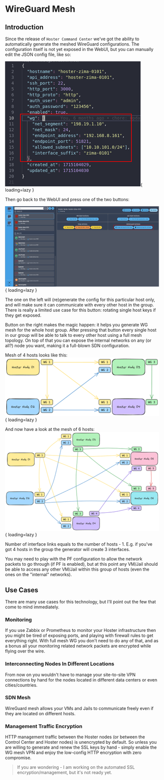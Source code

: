 # WireGuard Mesh

## Introduction

Since the release of `Hoster Command Center` we've got the ability to automatically generate the meshed WireGuard configurations. The configuration itself is not yet exposed in the WebUI, but you can manually edit the JSON config file, like so:

![WireGuard Mesh JSON Config](../images/wireguard_json_config.png){ loading=lazy }

Then go back to the WebUI and press one of the two buttons:

![WireGuard Mesh 4 Hosts](../images/wireguard_mesh_buttons.png){ loading=lazy }

The one on the left will (re)generate the config for this particular host only, and will make sure it can communicate with every other host in the group.
There is really a limited use case for this button: rotating single host keys if they get exposed.

Button on the right makes the magic happen: it helps you generate WG mesh for the whole host group.
After pressing that button every single host in our group will be able to talk to every other host using a full mesh topology.
On top of that you can expose the internal networks on any (or all?) node you want, making it a full-blown SDN configuration.

Mesh of 4 hosts looks like this:
![WireGuard Mesh 4 Hosts](../images/wireguard_mesh_4.png){ loading=lazy }

And now have a look at the mesh of 6 hosts:
![WireGuard Mesh 6 Hosts](../images/wireguard_mesh_6.png){ loading=lazy }

Number of interface links equals to the number of hosts - 1. E.g. if you've got 4 hosts in the group the generator will create 3 interfaces.

You may need to play with the PF configuration to allow the network packets to go through (if PF is enabled), but at this point any VM/Jail should be able to access any other VM/Jail within this group of hosts (even the ones on the "internal" networks).

## Use Cases

There are many use cases for this technology, but I'll point out the few that come to mind immediately.

### Monitoring

If you use Zabbix or Prometheus to monitor your Hoster infrastructure then you might be tired of exposing ports, and playing with firewall rules to get everything right. With full mesh WG you don't need to do any of that, and as a bonus all your monitoring related network packets are encrypted while flying over the wire.

### Interconnecting Nodes In Different Locations

From now on you wouldn't have to manage your site-to-site VPN connections by hand for the nodes located in different data centers or even cities/countries.

### SDN Mesh

WireGuard mesh allows your VMs and Jails to communicate freely even if they are located on different hosts.

### Management Traffic Encryption

HTTP management traffic between the Hoster nodes (or between the Control Center and Hoster nodes) is unencrypted by default.
So unless you are willing to generate and renew the SSL keys by hand - simply enable the WG mesh VPN and enjoy the low-config HTTP encryption with zero compromise.

> If you are wondering - I am working on the automated SSL encryption/management, but it's not ready yet.
